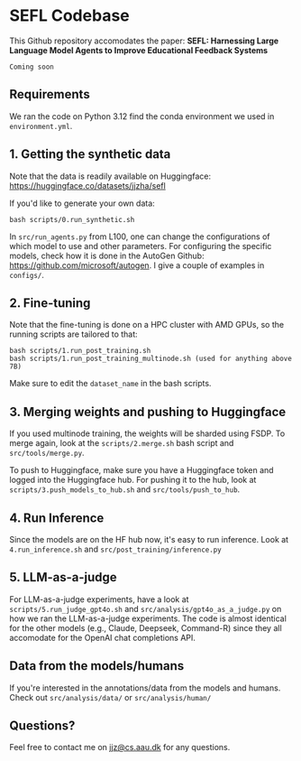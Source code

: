 # SEFL Codebase

This Github repository accomodates the paper: **SEFL: Harnessing Large Language Model Agents to Improve Educational Feedback Systems**

```
Coming soon
```

## Requirements

We ran the code on Python 3.12 find the conda environment we used in `environment.yml`.

## 1. Getting the synthetic data
Note that the data is readily available on Huggingface: https://huggingface.co/datasets/jjzha/sefl

If you'd like to generate your own data:

```
bash scripts/0.run_synthetic.sh
```

In `src/run_agents.py` from L100, one can change the configurations of which model to use and other parameters. For configuring the specific models, check how it is done in the AutoGen Github: https://github.com/microsoft/autogen. I give a couple of examples in `configs/`.

## 2. Fine-tuning
Note that the fine-tuning is done on a HPC cluster with AMD GPUs, so the running scripts are tailored to that:

```
bash scripts/1.run_post_training.sh
bash scripts/1.run_post_training_multinode.sh (used for anything above 7B)
```

Make sure to edit the `dataset_name` in the bash scripts.

## 3. Merging weights and pushing to Huggingface
If you used multinode training, the weights will be sharded using FSDP. To merge again, look at the `scripts/2.merge.sh` bash script and `src/tools/merge.py`.

To push to Huggingface, make sure you have a Huggingface token and logged into the Huggingface hub. For pushing it to the hub, look at `scripts/3.push_models_to_hub.sh` and `src/tools/push_to_hub`.

## 4. Run Inference
Since the models are on the HF hub now, it's easy to run inference. Look at `4.run_inference.sh` and `src/post_training/inference.py`

## 5. LLM-as-a-judge
For LLM-as-a-judge experiments, have a look at `scripts/5.run_judge_gpt4o.sh` and `src/analysis/gpt4o_as_a_judge.py` on how we ran the LLM-as-a-judge experiments. The code is almost identical for the other models (e.g., Claude, Deepseek, Command-R) since they all accomodate for the OpenAI chat completions API.

## Data from the models/humans
If you're interested in the annotations/data from the models and humans. Check out `src/analysis/data/` or `src/analysis/human/`

## Questions?
Feel free to contact me on jjz@cs.aau.dk for any questions.
